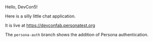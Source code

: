 Hello, DevCon5!

Here is a silly little chat application.

It is live at https://devconfab.personatest.org

The `persona-auth` branch shows the addition of Persona authentication.
